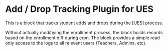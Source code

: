 # Add / Drop Tracking Plugin for UES

This is a block that tracks student adds and drops during the [UES] process.

Without actually modifiying the enrollment process, the block builds records
based on the enrollment diff during cron. The block provides a simple read only
access to the logs to all relevent users (Teachers, Admins, etc).

[CPS]: https://github.com/lsuits/ues

